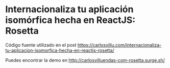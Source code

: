 # Internacionaliza tu aplicación isomórfica hecha en ReactJS: Rosetta

Código fuente utilizado en el post https://carlosvillu.com/internacionaliza-tu-aplicacion-isomorfica-hecha-en-reactjs-rosetta/

Puedes encontrar la demo en http://carlosvilluendas-com-rosetta.surge.sh/

